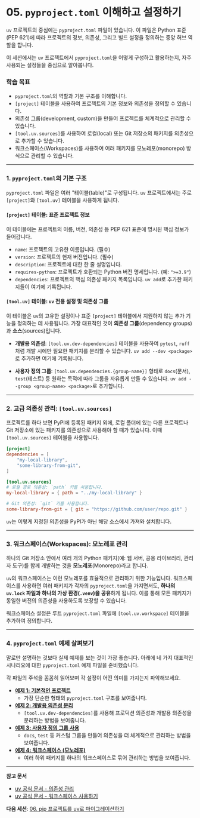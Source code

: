 # 05. `pyproject.toml` 이해하고 설정하기

`uv` 프로젝트의 중심에는 `pyproject.toml` 파일이 있습니다. 이 파일은 Python 표준(PEP 621)에 따라 프로젝트의 정보, 의존성, 그리고 빌드 설정을 정의하는 중앙 허브 역할을 합니다.

이 세션에서는 `uv` 프로젝트에서 `pyproject.toml`을 어떻게 구성하고 활용하는지, 자주 사용되는 설정들을 중심으로 알아봅니다.

### 학습 목표

-   `pyproject.toml`의 역할과 기본 구조를 이해합니다.
-   `[project]` 테이블을 사용하여 프로젝트의 기본 정보와 의존성을 정의할 수 있습니다.
-   의존성 그룹(development, custom)을 만들어 프로젝트를 체계적으로 관리할 수 있습니다.
-   `[tool.uv.sources]`를 사용하여 로컬(local) 또는 Git 저장소의 패키지를 의존성으로 추가할 수 있습니다.
-   워크스페이스(Workspaces)를 사용하여 여러 패키지를 모노레포(monorepo) 방식으로 관리할 수 있습니다.

---

### 1. `pyproject.toml`의 기본 구조

`pyproject.toml` 파일은 여러 "테이블(table)"로 구성됩니다. `uv` 프로젝트에서는 주로 `[project]`와 `[tool.uv]` 테이블을 사용하게 됩니다.

#### `[project]` 테이블: 표준 프로젝트 정보

이 테이블에는 프로젝트의 이름, 버전, 의존성 등 PEP 621 표준에 명시된 핵심 정보가 들어갑니다.

-   `name`: 프로젝트의 고유한 이름입니다. (필수)
-   `version`: 프로젝트의 현재 버전입니다. (필수)
-   `description`: 프로젝트에 대한 한 줄 설명입니다.
-   `requires-python`: 프로젝트가 호환되는 Python 버전 명세입니다. (예: `">=3.9"`)
-   `dependencies`: 프로젝트의 핵심 의존성 패키지 목록입니다. `uv add`로 추가한 패키지들이 여기에 기록됩니다.

#### `[tool.uv]` 테이블: `uv` 전용 설정 및 의존성 그룹

이 테이블은 `uv`의 고유한 설정이나 표준 `[project]` 테이블에서 지원하지 않는 추가 기능을 정의하는 데 사용됩니다. 가장 대표적인 것이 **의존성 그룹**(dependency groups)과 **소스**(sources)입니다.

-   **개발용 의존성**: `[tool.uv.dev-dependencies]` 테이블을 사용하여 `pytest`, `ruff`처럼 개발 시에만 필요한 패키지를 분리할 수 있습니다. `uv add --dev <package>`로 추가하면 여기에 기록됩니다.

-   **사용자 정의 그룹**: `[tool.uv.dependencies.{group-name}]` 형태로 `docs`(문서), `test`(테스트) 등 원하는 목적에 따라 그룹을 자유롭게 만들 수 있습니다. `uv add --group <group-name> <package>`로 추가합니다.

---

### 2. 고급 의존성 관리: `[tool.uv.sources]`

프로젝트를 하다 보면 PyPI에 등록된 패키지 외에, 로컬 폴더에 있는 다른 프로젝트나 Git 저장소에 있는 패키지를 의존성으로 사용해야 할 때가 있습니다. 이때 `[tool.uv.sources]` 테이블을 사용합니다.

```toml
[project]
dependencies = [
    "my-local-library",
    "some-library-from-git",
]

[tool.uv.sources]
# 로컬 경로 의존성: `path` 키를 사용합니다.
my-local-library = { path = "../my-local-library" }

# Git 의존성: `git` 키를 사용합니다.
some-library-from-git = { git = "https://github.com/user/repo.git" }
```
`uv`는 이렇게 지정된 의존성을 PyPI가 아닌 해당 소스에서 가져와 설치합니다.

---

### 3. 워크스페이스(Workspaces): 모노레포 관리

하나의 Git 저장소 안에서 여러 개의 Python 패키지(예: 웹 서버, 공용 라이브러리, 관리자 도구)를 함께 개발하는 것을 **모노레포**(Monorepo)라고 합니다.

`uv`의 워크스페이스는 이런 모노레포를 효율적으로 관리하기 위한 기능입니다. 워크스페이스를 사용하면 여러 패키지가 각자의 `pyproject.toml`을 가지면서도, **하나의 `uv.lock` 파일과 하나의 가상 환경(`.venv`)을 공유**하게 됩니다. 이를 통해 모든 패키지가 동일한 버전의 의존성을 사용하도록 보장할 수 있습니다.

워크스페이스 설정은 루트 `pyproject.toml` 파일에 `[tool.uv.workspace]` 테이블을 추가하여 정의합니다.

---

### 4. `pyproject.toml` 예제 살펴보기

말로만 설명하는 것보다 실제 예제를 보는 것이 가장 좋습니다. 아래에 네 가지 대표적인 시나리오에 대한 `pyproject.toml` 예제 파일을 준비했습니다.

각 파일의 주석을 꼼꼼히 읽어보며 각 설정이 어떤 의미를 가지는지 파악해보세요.

-   [**예제 1: 기본적인 프로젝트**](./examples/01-basic-project.toml)
    -   가장 단순한 형태의 `pyproject.toml` 구조를 보여줍니다.
-   [**예제 2: 개발용 의존성 분리**](./examples/02-dev-dependencies.toml)
    -   `[tool.uv.dev-dependencies]`를 사용해 프로덕션 의존성과 개발용 의존성을 분리하는 방법을 보여줍니다.
-   [**예제 3: 사용자 정의 그룹 사용**](./examples/03-custom-groups.toml)
    -   `docs`, `test` 등 커스텀 그룹을 만들어 의존성을 더 체계적으로 관리하는 방법을 보여줍니다.
-   [**예제 4: 워크스페이스 (모노레포)**](./examples/04-workspace-example/pyproject.toml)
    -   여러 하위 패키지를 하나의 워크스페이스로 묶어 관리하는 방법을 보여줍니다.

---

**참고 문서**
- [uv 공식 문서 - 의존성 관리](https://docs.astral.sh/uv/concepts/projects/dependencies/)
- [uv 공식 문서 - 워크스페이스 사용하기](https://docs.astral.sh/uv/concepts/projects/workspaces/)

**다음 세션**: [06. pip 프로젝트를 uv로 마이그레이션하기](../06-migration-from-pip/README.md)
